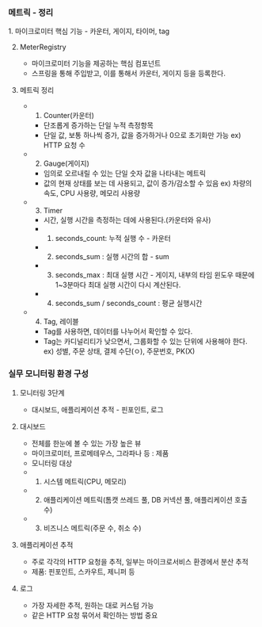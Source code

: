 <h3>메트릭 - 정리</h3>
1. 마이크로미터 핵심 기능
    - 카운터, 게이지, 타이머, tag
   
2. MeterRegistry
    - 마이크로미터 기능을 제공하는 핵심 컴포넌트
    - 스프링을 통해 주입받고, 이를 통해서 카운터, 게이지 등을 등록한다.

3. 메트릭 정리
    - 1. Counter(카운터)
        - 단조롭게 증가하는 단일 누적 측정항목
        - 단일 값, 보통 하나씩 증가, 값을 증가하거나 0으로 초기화만 가능
        ex) HTTP 요청 수
    - 2. Gauge(게이지)
        - 임의로 오르내릴 수 있는 단일 숫자 값을 나타내는 메트릭
        - 값의 현재 상태를 보는 데 사용되고, 값이 증가/감소할 수 있음
        ex) 차량의 속도, CPU 사용량, 메모리 사용량
    - 3. Timer
        - 시간, 실행 시간을 측정하는 데에 사용된다.(카운터와 유사)
        - 1. seconds_count: 누적 실행 수 - 카운터
        - 2. seconds_sum : 실행 시간의 합 - sum
        - 3. seconds_max : 최대 실행 시간 - 게이지, 내부의 타임 윈도우 때문에 1~3분마다 최대 실행 시간이 다시 계산된다.
        - 4. seconds_sum / seconds_count : 평균 실행시간
    - 4. Tag, 레이블
        - Tag를 사용하면, 데이터를 나누어서 확인할 수 있다.
        - Tag는 카디널리티가 낮으면서, 그룹화할 수 있는 단위에 사용해야 한다.
        ex) 성별, 주문 상태, 결제 수단(ㅇ), 주문번호, PK(X)

<h3>실무 모니터링 환경 구성</h3>

1. 모니터링 3단계
    - 대시보드, 애플리케이션 추적 - 핀포인트, 로그

2. 대시보드
    - 전체를 한눈에 볼 수 있는 가장 높은 뷰
    - 마이크로미터, 프로메테우스, 그라파나 등 : 제품
    - 모니터링 대상
    - 1. 시스템 메트릭(CPU, 메모리)
    - 2. 애플리케이션 메트릭(톰캣 쓰레드 풀, DB 커넥션 풀, 애플리케이션 호출 수)
    - 3. 비즈니스 메트릭(주문 수, 취소 수)

3. 애플리케이션 추적
    - 주로 각각의 HTTP 요청을 추적, 일부는 마이크로서비스 환경에서 분산 추적
    - 제품: 핀포인트, 스카우트, 제니퍼 등

4. 로그
    - 가장 자세한 추적, 원하는 대로 커스텀 가능
    - 같은 HTTP 요청 묶어서 확인하는 방법 중요
















